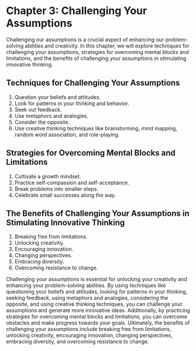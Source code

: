 Chapter 3: Challenging Your Assumptions
=======================================

Challenging our assumptions is a crucial aspect of enhancing our problem-solving abilities and creativity. In this chapter, we will explore techniques for challenging your assumptions, strategies for overcoming mental blocks and limitations, and the benefits of challenging your assumptions in stimulating innovative thinking.

Techniques for Challenging Your Assumptions
-------------------------------------------

1. Question your beliefs and attitudes.
2. Look for patterns in your thinking and behavior.
3. Seek out feedback.
4. Use metaphors and analogies.
5. Consider the opposite.
6. Use creative thinking techniques like brainstorming, mind mapping, random word association, and role-playing.

Strategies for Overcoming Mental Blocks and Limitations
-------------------------------------------------------

1. Cultivate a growth mindset.
2. Practice self-compassion and self-acceptance.
3. Break problems into smaller steps.
4. Celebrate small successes along the way.

The Benefits of Challenging Your Assumptions in Stimulating Innovative Thinking
-------------------------------------------------------------------------------

1. Breaking free from limitations.
2. Unlocking creativity.
3. Encouraging innovation.
4. Changing perspectives.
5. Embracing diversity.
6. Overcoming resistance to change.

Challenging your assumptions is essential for unlocking your creativity and enhancing your problem-solving abilities. By using techniques like questioning your beliefs and attitudes, looking for patterns in your thinking, seeking feedback, using metaphors and analogies, considering the opposite, and using creative thinking techniques, you can challenge your assumptions and generate more innovative ideas. Additionally, by practicing strategies for overcoming mental blocks and limitations, you can overcome obstacles and make progress towards your goals. Ultimately, the benefits of challenging your assumptions include breaking free from limitations, unlocking creativity, encouraging innovation, changing perspectives, embracing diversity, and overcoming resistance to change.
